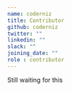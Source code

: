 ```yaml
---
name: coderniz
title: Contributor
github: coderniz
twitter: ""
linkedin: ""
slack: ""
joining_date: ""
role : contributor
---
```


Still waiting for this
